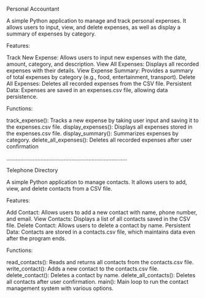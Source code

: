 Personal Accountant

A simple Python application to manage and track personal expenses. It allows users to input, view, and delete expenses, as well as display a summary of expenses by category.

Features:

Track New Expense: Allows users to input new expenses with the date, amount, category, and description.
View All Expenses: Displays all recorded expenses with their details.
View Expense Summary: Provides a summary of total expenses by category (e.g., food, entertainment, transport).
Delete All Expenses: Deletes all recorded expenses from the CSV file.
Persistent Data: Expenses are saved in an expenses.csv file, allowing data persistence.

Functions:

track_expense(): Tracks a new expense by taking user input and saving it to the expenses.csv file.
display_expenses(): Displays all expenses stored in the expenses.csv file.
display_summary(): Summarizes expenses by category.
delete_all_expenses(): Deletes all recorded expenses after user confirmation

..............................................................................

Telephone Directory

A simple Python application to manage contacts. It allows users to add, view, and delete contacts from a CSV file.

Features:

Add Contact: Allows users to add a new contact with name, phone number, and email.
View Contacts: Displays a list of all contacts saved in the CSV file.
Delete Contact: Allows users to delete a contact by name.
Persistent Data: Contacts are stored in a contacts.csv file, which maintains data even after the program ends.

Functions:

read_contacts(): Reads and returns all contacts from the contacts.csv file.
write_contact(): Adds a new contact to the contacts.csv file.
delete_contact(): Deletes a contact by name.
delete_all_contacts(): Deletes all contacts after user confirmation.
main(): Main loop to run the contact management system with various options.
